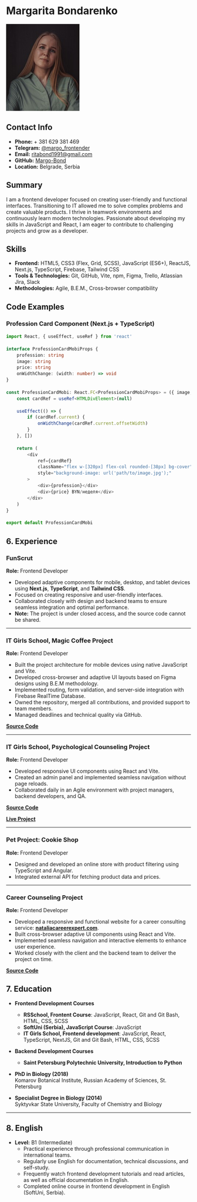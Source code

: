 # Margarita Bondarenko

![My Photo](foto.jpg)

## Contact Info
- **Phone:** + 381 629 381 469
- **Telegram:** [@margo_frontender](https://t.me/margo_frontender)  
- **Email:** ritabond1991@gmail.com  
- **GitHub:** [Margo-Bond](https://github.com/Margo-Bond)  
- **Location:** Belgrade, Serbia

## Summary
I am a frontend developer focused on creating user-friendly and functional interfaces. Transitioning to IT allowed me to solve complex problems and create valuable products. I thrive in teamwork environments and continuously learn modern technologies. Passionate about developing my skills in JavaScript and React, I am eager to contribute to challenging projects and grow as a developer.

## Skills
- **Frontend:** HTML5, CSS3 (Flex, Grid, SCSS), JavaScript (ES6+), ReactJS, Next.js, TypeScript, Firebase, Tailwind CSS
- **Tools & Technologies:** Git, GitHub, Vite, npm, Figma, Trello, Atlassian Jira, Slack
- **Methodologies:** Agile, B.E.M., Cross-browser compatibility

## Code Examples
### Profession Card Component (Next.js + TypeScript)
```typescript
import React, { useEffect, useRef } from 'react'

interface ProfessionCardMobiProps {
    profession: string
    image: string
    price: string
    onWidthChange: (width: number) => void
}

const ProfessionCardMobi: React.FC<ProfessionCardMobiProps> = ({ image, profession, price, onWidthChange }) => {
    const cardRef = useRef<HTMLDivElement>(null)

    useEffect(() => {
        if (cardRef.current) {
            onWidthChange(cardRef.current.offsetWidth)
        }
    }, [])

    return (
        <div
            ref={cardRef}
            className="flex w-[320px] flex-col rounded-[38px] bg-cover"
            style="background-image: url('path/to/image.jpg');"
        >
            <div>{profession}</div>
            <div>{price} BYN/неделя</div>
        </div>
    )
}

export default ProfessionCardMobi
```

## 6. Experience

### FunScrut  
**Role:** Frontend Developer  
- Developed adaptive components for mobile, desktop, and tablet devices using **Next.js**, **TypeScript**, and **Tailwind CSS**.  
- Focused on creating responsive and user-friendly interfaces.  
- Collaborated closely with design and backend teams to ensure seamless integration and optimal performance.  
- **Note:** The project is under closed access, and the source code cannot be shared.  

---

### IT Girls School, Magic Coffee Project  
**Role:** Frontend Developer  
- Built the project architecture for mobile devices using native JavaScript and Vite.  
- Developed cross-browser and adaptive UI layouts based on Figma designs using B.E.M methodology.  
- Implemented routing, form validation, and server-side integration with Firebase RealTime Database.  
- Owned the repository, merged all contributions, and provided support to team members.  
- Managed deadlines and technical quality via GitHub.  

**[Source Code](https://github.com/example/magic-coffee-project)**  

---

### IT Girls School, Psychological Counseling Project  
**Role:** Frontend Developer  
- Developed responsive UI components using React and Vite.  
- Created an admin panel and implemented seamless navigation without page reloads.  
- Collaborated daily in an Agile environment with project managers, backend developers, and QA.  

**[Source Code](https://github.com/example/psychological-counseling-project)** 

**[Live Project](https://yana-pavlyuts.on.fleek.co/)**  

---

### Pet Project: Cookie Shop  
**Role:** Frontend Developer  
- Designed and developed an online store with product filtering using TypeScript and Angular.  
- Integrated external API for fetching product data and prices.  

---

### Career Counseling Project  
**Role:** Frontend Developer  
- Developed a responsive and functional website for a career consulting service: **[nataliacareerexpert.com](https://nataliacareerexpert.com/)**.  
- Built cross-browser adaptive UI components using React and Vite.  
- Implemented seamless navigation and interactive elements to enhance user experience.  
- Worked closely with the client and the backend team to deliver the project on time.  

**[Source Code](https://github.com/Margo-Bond/career-counseling)**  

## 7. Education

- **Frontend Development Courses**
  - **RSSchool, Frontent Course**: JavaScript, React, Git and Git Bash, HTML, CSS, SCSS
  - **SoftUni (Serbia), JavaScript Course**: JavaScript
  - **IT Girls School, Frontend development**: JavaScript, React, TypeScript, NextJS, Git and Git Bash, HTML, CSS, SCSS
- **Backend Development Courses**
  - **Saint Petersburg Polytechnic University,  Introduction to Python**

- **PhD in Biology (2018)**  
  Komarov Botanical Institute, Russian Academy of Sciences, St. Petersburg  

- **Specialist Degree in Biology (2014)**  
  Syktyvkar State University, Faculty of Chemistry and Biology  

---

## 8. English

- **Level:** B1 (Intermediate)  
  - Practical experience through professional communication in international teams.  
  - Regularly use English for documentation, technical discussions, and self-study.  
  - Frequently watch frontend development tutorials and read articles, as well as official documentation in English.  
  - Completed online course in frontend development in English (SoftUni, Serbia).